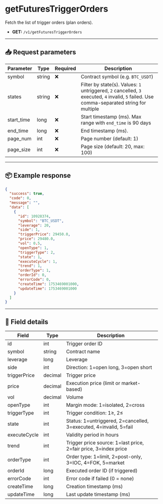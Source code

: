 # getFuturesTriggerOrders

Fetch the list of trigger orders (plan orders).

- **GET:** `/v1/getFuturesTriggerOrders`

---

## 📥 Request parameters

| Parameter     | Type   | Required | Description                                                                 |
|---------------|--------|----------|-----------------------------------------------------------------------------|
| symbol        | string | ❌       | Contract symbol (e.g. `BTC_USDT`)                                           |
| states        | string | ❌       | Filter by state(s). Values: `1` untriggered, `2` cancelled, `3` executed, `4` invalid, `5` failed. Use comma-separated string for multiple |
| start_time    | long   | ❌       | Start timestamp (ms). Max range with `end_time` is 90 days                  |
| end_time      | long   | ❌       | End timestamp (ms).                                                        |
| page_num      | int    | ❌      | Page number (default: 1)                                                   |
| page_size     | int    | ❌      | Page size (default: 20, max: 100)                                          |

---

## 📦 Example response

```json
{
  "success": true,
  "code": 0,
  "message": "",
  "data": [
    {
      "id": 10928374,
      "symbol": "BTC_USDT",
      "leverage": 20,
      "side": 1,
      "triggerPrice": 29450.0,
      "price": 29480.0,
      "vol": 0.5,
      "openType": 1,
      "triggerType": 2,
      "state": 1,
      "executeCycle": 1,
      "trend": 1,
      "orderType": 1,
      "orderId": 0,
      "errorCode": 0,
      "createTime": 1753469001000,
      "updateTime": 1753469001000
    }
  ]
}
```

---

## 🧾 Field details

| Field           | Type    | Description                                                               |
|------------------|---------|---------------------------------------------------------------------------|
| id               | int     | Trigger order ID                                                         |
| symbol           | string  | Contract name                                                            |
| leverage         | long    | Leverage                                                                 |
| side             | int     | Direction: 1=open long, 3=open short                                     |
| triggerPrice     | decimal | Trigger price                                                            |
| price            | decimal | Execution price (limit or market-based)                                  |
| vol              | decimal | Volume                                                                   |
| openType         | int     | Margin mode: 1=isolated, 2=cross                                         |
| triggerType      | int     | Trigger condition: 1≥, 2≤                                                |
| state            | int     | Status: 1=untriggered, 2=cancelled, 3=executed, 4=invalid, 5=fail         |
| executeCycle     | int     | Validity period in hours                                                 |
| trend            | int     | Trigger price source: 1=last price, 2=fair price, 3=index price          |
| orderType        | int     | Order type: 1=limit, 2=post-only, 3=IOC, 4=FOK, 5=market                  |
| orderId          | long    | Executed order ID (if triggered)                                         |
| errorCode        | int     | Error code if failed (0 = none)                                          |
| createTime       | long    | Creation timestamp (ms)                                                  |
| updateTime       | long    | Last update timestamp (ms)                                               |
